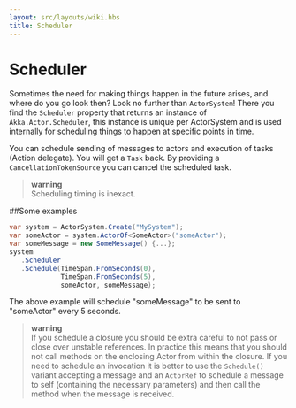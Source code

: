 ```yaml
---
layout: src/layouts/wiki.hbs
title: Scheduler
---
```

# Scheduler

Sometimes the need for making things happen in the future arises, and where do
you go look then?  Look no further than ``ActorSystem``! There you find the
`Scheduler` property that returns an instance of
`Akka.Actor.Scheduler`, this instance is unique per ActorSystem and is
used internally for scheduling things to happen at specific points in time.

You can schedule sending of messages to actors and execution of tasks
(Action delegate).  You will get a ``Task`` back.
By providing a `CancellationTokenSource` you can cancel the scheduled task.

> **warning**<br/>
Scheduling timing is inexact.

##Some examples

```csharp
var system = ActorSystem.Create("MySystem");
var someActor = system.ActorOf<SomeActor>("someActor");
var someMessage = new SomeMessage() {...};
system
   .Scheduler
   .Schedule(TimeSpan.FromSeconds(0),
             TimeSpan.FromSeconds(5),
             someActor, someMessage);
```

The above example will schedule "someMessage" to be sent to "someActor" every 5 seconds.

> **warning**<br/>
If you schedule a closure you should be extra careful
to not pass or close over unstable references. In practice this means that you should
not call methods on the enclosing Actor from within the closure.
If you need to schedule an invocation it is better to use the ``Schedule()``
variant accepting a message and an ``ActorRef`` to schedule a message to self
(containing the necessary parameters) and then call the method when the message is received.